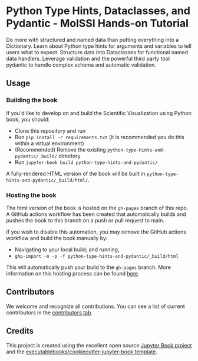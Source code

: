 # Python Type Hints, Dataclasses, and Pydantic - MolSSI Hands-on Tutorial

Do more with structured and named data than putting everything into a Dictionary. 
Learn about Python type hints for arguments and variables to tell users what to expect. 
Structure data into Dataclasses for functional named data handlers. 
Leverage validation and the powerful third party tool pydantic to handle complex schema and automatic validation.

## Usage

### Building the book

If you'd like to develop on and build the Scientific Visualization using Python book, you should:

- Clone this repository and run
- Run `pip install -r requirements.txt` (it is recommended you do this within a virtual environment)
- (Recommended) Remove the existing `python-type-hints-and-pydantic/_build/` directory
- Run `jupyter-book build python-type-hints-and-pydantic/`

A fully-rendered HTML version of the book will be built in `python-type-hints-and-pydantic/_build/html/`.

### Hosting the book

The html version of the book is hosted on the `gh-pages` branch of this repo. A GitHub actions workflow has been created that automatically builds and pushes the book to this branch on a push or pull request to main.

If you wish to disable this automation, you may remove the GitHub actions workflow and build the book manually by:

- Navigating to your local build; and running,
- `ghp-import -n -p -f python-type-hints-and-pydantic/_build/html`

This will automatically push your build to the `gh-pages` branch. More information on this hosting process can be found [here](https://jupyterbook.org/publish/gh-pages.html#manually-host-your-book-with-github-pages).

## Contributors

We welcome and recognize all contributions. You can see a list of current contributors in the [contributors tab](https://github.com/janash/molssi_python_visualization/graphs/contributors).

## Credits

This project is created using the excellent open source [Jupyter Book project](https://jupyterbook.org/) and the [executablebooks/cookiecutter-jupyter-book template](https://github.com/executablebooks/cookiecutter-jupyter-book).
